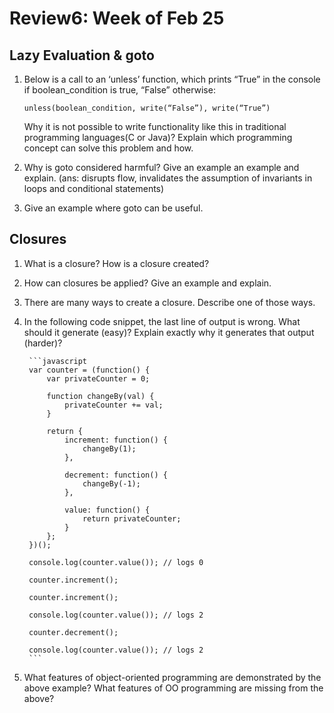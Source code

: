 # Review6: Week of Feb 25

## Lazy Evaluation & goto
1. Below is a call to an ‘unless’ function, which prints “True” in the console if boolean_condition is true, “False” otherwise:

    ```unless(boolean_condition, write(“False”), write(“True”)```

    Why it is not possible to write functionality like this in traditional programming languages(C or Java)? Explain which programming concept can solve this problem and how.

2. Why is goto considered harmful? Give an example an example and explain. (ans: disrupts flow, invalidates the assumption of invariants in loops and conditional statements)

3. Give an example where goto can be useful.


## Closures
1. What is a closure? How is a closure created?
2. How can closures be applied? Give an example and explain.
3. There are many ways to create a closure. Describe one of those ways.
4. In the following code snippet, the last line of output is wrong. What should it generate (easy)? Explain exactly why it generates that output (harder)?

        ```javascript
        var counter = (function() {
            var privateCounter = 0;
            
            function changeBy(val) {
                privateCounter += val;
            }
            
            return {
                increment: function() {
                    changeBy(1);
                },
            
                decrement: function() {
                    changeBy(-1);
                },
            
                value: function() {
                    return privateCounter;
                }
            };
        })();
        
        console.log(counter.value()); // logs 0
        
        counter.increment();
        
        counter.increment();
        
        console.log(counter.value()); // logs 2
        
        counter.decrement();
        
        console.log(counter.value()); // logs 2
        ```
        
5. What features of object-oriented programming are demonstrated by the above example? What features of OO programming are missing from the above?


